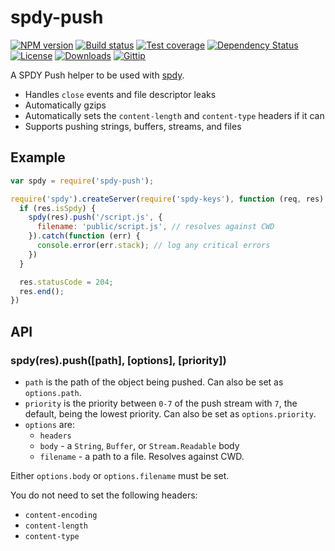 
# spdy-push

[![NPM version][npm-image]][npm-url]
[![Build status][travis-image]][travis-url]
[![Test coverage][coveralls-image]][coveralls-url]
[![Dependency Status][david-image]][david-url]
[![License][license-image]][license-url]
[![Downloads][downloads-image]][downloads-url]
[![Gittip][gittip-image]][gittip-url]

A SPDY Push helper to be used with [spdy](https://github.com/indutny/node-spdy).

- Handles `close` events and file descriptor leaks
- Automatically gzips
- Automatically sets the `content-length` and `content-type` headers if it can
- Supports pushing strings, buffers, streams, and files

## Example

```js
var spdy = require('spdy-push');

require('spdy').createServer(require('spdy-keys'), function (req, res) {
  if (res.isSpdy) {
    spdy(res).push('/script.js', {
      filename: 'public/script.js', // resolves against CWD
    }).catch(function (err) {
      console.error(err.stack); // log any critical errors
    })
  }

  res.statusCode = 204;
  res.end();
})
```

## API

### spdy(res).push([path], [options], [priority])

- `path` is the path of the object being pushed.
  Can also be set as `options.path`.
- `priority` is the priority between `0-7` of the push stream
  with `7`, the default, being the lowest priority.
  Can also be set as `options.priority`.
- `options` are:
  - `headers`
  - `body` - a `String`, `Buffer`, or `Stream.Readable` body
  - `filename` - a path to a file. Resolves against CWD.

Either `options.body` or `options.filename` must be set.

You do not need to set the following headers:

- `content-encoding`
- `content-length`
- `content-type`

[npm-image]: https://img.shields.io/npm/v/spdy-push.svg?style=flat-square
[npm-url]: https://npmjs.org/package/spdy-push
[github-tag]: http://img.shields.io/github/tag/jshttp/spdy-push.svg?style=flat-square
[github-url]: https://github.com/jshttp/spdy-push/tags
[travis-image]: https://img.shields.io/travis/jshttp/spdy-push.svg?style=flat-square
[travis-url]: https://travis-ci.org/jshttp/spdy-push
[coveralls-image]: https://img.shields.io/coveralls/jshttp/spdy-push.svg?style=flat-square
[coveralls-url]: https://coveralls.io/r/jshttp/spdy-push?branch=master
[david-image]: http://img.shields.io/david/jshttp/spdy-push.svg?style=flat-square
[david-url]: https://david-dm.org/jshttp/spdy-push
[license-image]: http://img.shields.io/npm/l/spdy-push.svg?style=flat-square
[license-url]: LICENSE
[downloads-image]: http://img.shields.io/npm/dm/spdy-push.svg?style=flat-square
[downloads-url]: https://npmjs.org/package/spdy-push
[gittip-image]: https://img.shields.io/gittip/jonathanong.svg?style=flat-square
[gittip-url]: https://www.gittip.com/jonathanong/
